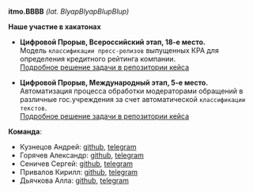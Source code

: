 **itmo.BBBB** *(lat. BlyapBlyapBlupBlup)*


**Наше участие в хакатонах**  

- **Цифровой Прорыв, Всероссийский этап, 18-е место.**  
  Модель `классификации пресс-релизов` выпущенных КРА для определения кредитного рейтинга компании.  
  [Подробное решение задачи в репозитории кейса](https://github.com/itmo-BBBB/hacks-ai-nationwide2023)

- **Цифровой Прорыв, Международный этап, 5-е место.**  
  Автоматизация процесса обработки модераторами обращений в различные гос.учреждения за счет автоматической `классификации текстов`.  
  [Подробное решение задачи в репозитории кейса](https://github.com/itmo-BBBB/hacks-ai-international2023-BBBB)

**Команда**: 
- Кузнецов Андрей: [github](https://github.com/kdduha), [telegram](https://t.me/kdduha)
- Горячев Александр: [github](https://github.com/JesusChristOurGod), [telegram](https://t.me/goryachev_alexander)
- Сеничев Сергей: [github](https://github.com/ssenichev), [telegram](https://t.me/seniichev)
- Привалов Кирилл: [github](https://github.com/hellkirl), [telegram](https://t.me/hellkirl)
- Дьячкова Алла: [github](https://github.com/lldckv), [telegram](https://t.me/lldckv)
